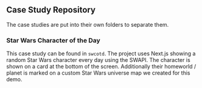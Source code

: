 ## Case Study Repository

The case studies are put into their own folders to separate them.

### Star Wars Character of the Day

This case study can be found in `swcotd`. The project uses Next.js showing a random Star Wars character every day using the SWAPI.
The character is shown on a card at the bottom of the screen. Additionally their homeworld / planet is marked on a custom Star Wars universe map
we created for this demo.
